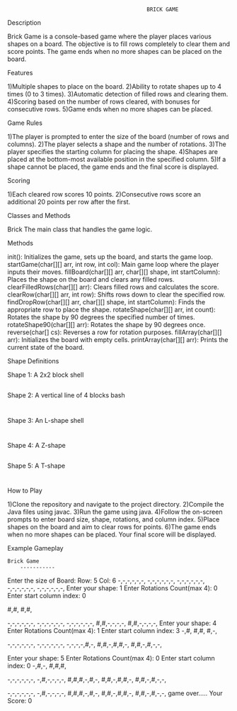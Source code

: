                                                 BRICK GAME

Description

Brick Game is a console-based game where the player places various shapes on a board. The objective is to fill rows completely to clear them and score points. The game ends when no more shapes can be placed on the board.

Features

1)Multiple shapes to place on the board.
2)Ability to rotate shapes up to 4 times (0 to 3 times).
3)Automatic detection of filled rows and clearing them.
4)Scoring based on the number of rows cleared, with bonuses for consecutive rows.
5)Game ends when no more shapes can be placed.

Game Rules

1)The player is prompted to enter the size of the board (number of rows and columns).
2)The player selects a shape and the number of rotations.
3)The player specifies the starting column for placing the shape.
4)Shapes are placed at the bottom-most available position in the specified column.
5)If a shape cannot be placed, the game ends and the final score is displayed.

Scoring

1)Each cleared row scores 10 points.
2)Consecutive rows score an additional 20 points per row after the first.

Classes and Methods

Brick
The main class that handles the game logic.

Methods

init(): Initializes the game, sets up the board, and starts the game loop.
startGame(char[][] arr, int row, int col): Main game loop where the player inputs their moves.
fillBoard(char[][] arr, char[][] shape, int startColumn): Places the shape on the board and clears any filled rows.
clearFilledRows(char[][] arr): Clears filled rows and calculates the score.
clearRow(char[][] arr, int row): Shifts rows down to clear the specified row.
findDropRow(char[][] arr, char[][] shape, int startColumn): Finds the appropriate row to place the shape.
rotateShape(char[][] arr, int count): Rotates the shape by 90 degrees the specified number of times.
rotateShape90(char[][] arr): Rotates the shape by 90 degrees once.
reverse(char[] cs): Reverses a row for rotation purposes.
fillArray(char[][] arr): Initializes the board with empty cells.
printArray(char[][] arr): Prints the current state of the board.

Shape Definitions

Shape 1: A 2x2 block
shell

##
##
Shape 2: A vertical line of 4 blocks
bash

#
#
#
#
Shape 3: An L-shape
shell

#
#
##
Shape 4: A Z-shape
##
 ##
Shape 5: A T-shape
 #
###

How to Play

1)Clone the repository and navigate to the project directory.
2)Compile the Java files using javac.
3)Run the game using java.
4)Follow the on-screen prompts to enter board size, shape, rotations, and column index.
5)Place shapes on the board and aim to clear rows for points.
6)The game ends when no more shapes can be placed. Your final score will be displayed.

Example Gameplay

    Brick Game
		-----------
Enter the size of Board:
Row:
5
Col:
6
-,-,-,-,-,-,
-,-,-,-,-,-,
-,-,-,-,-,-,
-,-,-,-,-,-,
-,-,-,-,-,-,
Enter your shape:
1
Enter Rotations Count(max 4):
0
Enter start column index:
0

#,#,
#,#,

-,-,-,-,-,-,
-,-,-,-,-,-,
-,-,-,-,-,-,
#,#,-,-,-,-,
#,#,-,-,-,-,
Enter your shape:
4
Enter Rotations Count(max 4):
1
Enter start column index:
3
-,#,
#,#,
#,-,

-,-,-,-,-,-,
-,-,-,-,-,-,
-,-,-,-,#,-,
#,#,-,#,#,-,
#,#,-,#,-,-,

Enter your shape:
5
Enter Rotations Count(max 4):
0
Enter start column index:
0
-,#,-,
#,#,#,

-,-,-,-,-,-,
-,#,-,-,-,-,
#,#,#,-,#,-,
#,#,-,#,#,-,
#,#,-,#,-,-,

-,-,-,-,-,-,
-,#,-,-,-,-,
#,#,#,-,#,-,
#,#,-,#,#,-,
#,#,-,#,-,-,
game over.....
Your Score: 0
